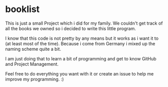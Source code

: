 # booklist

This is just a small Project which i did for my family.
We couldn't get track of all the books we owned so i decided to write this little program.

I know that this code is not pretty by any means but it works as i want it to (at least most of the time).
Because i come from Germany i mixed up the naming scheme quite a bit.

I am just doing that to learn a bit of programming and get to know GitHub and Project Management.

Feel free to do everything you want with it or create an issue to help me improve my programming. :)
